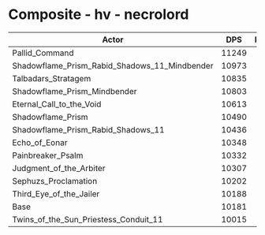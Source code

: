 # Composite - hv - necrolord
| Actor | DPS | Increase |
|---|:---:|:---:|
|Pallid_Command|11249|10.49%|
|Shadowflame_Prism_Rabid_Shadows_11_Mindbender|10973|7.79%|
|Talbadars_Stratagem|10835|6.43%|
|Shadowflame_Prism_Mindbender|10803|6.12%|
|Eternal_Call_to_the_Void|10613|4.25%|
|Shadowflame_Prism|10490|3.04%|
|Shadowflame_Prism_Rabid_Shadows_11|10436|2.50%|
|Echo_of_Eonar|10348|1.65%|
|Painbreaker_Psalm|10332|1.48%|
|Judgment_of_the_Arbiter|10307|1.24%|
|Sephuzs_Proclamation|10202|0.21%|
|Third_Eye_of_the_Jailer|10188|0.07%|
|Base|10181|0.00%|
|Twins_of_the_Sun_Priestess_Conduit_11|10015|-1.62%|
